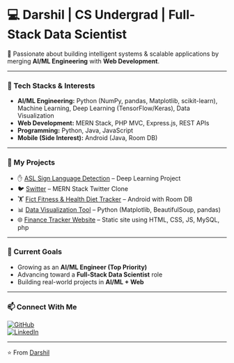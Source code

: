 # 💻 Darshil | CS Undergrad | Full-Stack Data Scientist  

🚀 Passionate about building intelligent systems & scalable applications by merging **AI/ML Engineering** with **Web Development**.  

---

### 🔧 Tech Stacks & Interests  
- **AI/ML Engineering:** Python (NumPy, pandas, Matplotlib, scikit-learn), Machine Learning, Deep Learning (TensorFlow/Keras), Data Visualization  
- **Web Development:** MERN Stack, PHP MVC, Express.js, REST APIs  
- **Programming:** Python, Java, JavaScript  
- **Mobile (Side Interest):** Android (Java, Room DB)  

---
 
### 📂 My Projects  
- ✋ [ASL Sign Language Detection](https://github.com/darshild078/American-Sign-Language-Recognition-Webapp) – Deep Learning Project  
- 🐦 [Switter](https://github.com/darshild078/SocialMediaApp-MERN-Stack) – MERN Stack Twitter Clone  
- 🏋️ [Fict Fitness & Health Diet Tracker](https://github.com/YOUR_USERNAME/Fitness-Health-Diet-Tracker) – Android with Room DB  
- 📊 [Data Visualization Tool](https://github.com/YOUR_USERNAME/Data-Visualization-Tool) – Python (Matplotlib, BeautifulSoup, pandas)  
- 🌐 [Finance Tracker Website](https://github.com/YOUR_USERNAME/FICT-Website) – Static site using HTML, CSS, JS, MySQL, php 

---

### 🌟 Current Goals  
- Growing as an **AI/ML Engineer (Top Priority)**  
- Advancing toward a **Full-Stack Data Scientist** role  
- Building real-world projects in **AI/ML + Web**  

---

### 📫 Connect With Me  
[![GitHub](https://img.shields.io/badge/GitHub-181717?style=for-the-badge&logo=github)](https://github.com/darshild078)  
[![LinkedIn](https://img.shields.io/badge/LinkedIn-0A66C2?style=for-the-badge&logo=linkedin&logoColor=white)](https://www.linkedin.com/in/darshild078/)  

---
⭐️ From [Darshil](https://github.com/darshild078)
